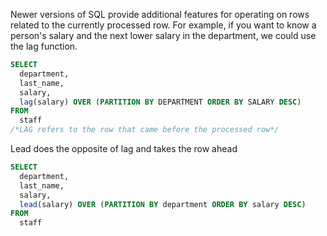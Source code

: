 Newer versions of SQL provide additional features for operating on rows related to the currently processed row. For example, if you want to know a person's salary and the next lower salary in the department, we could use the lag function.

```sql
SELECT
  department,
  last_name,
  salary,
  lag(salary) OVER (PARTITION BY DEPARTMENT ORDER BY SALARY DESC)
FROM
  staff
/*LAG refers to the row that came before the processed row*/
```

Lead does the opposite of lag and takes the row ahead

```sql
SELECT
  department,
  last_name,
  salary,
  lead(salary) OVER (PARTITION BY department ORDER BY salary DESC)
FROM
  staff
```

